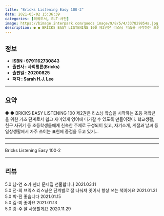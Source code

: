 ```yaml
---
title: "Bricks Listening Easy 100-2"
date: 2021-05-02 15:36:39
categories: [외국도서, ELT-사전]
image: https://bimage.interpark.com/goods_image/9/8/5/4/337829854s.jpg
description: ● ● BRICKS EASY LISTENING 100 제2권은 리스닝 학습을 시작하는 초등 저학년을 위한 기초 단계로서 쉽고 재미있게 영어에 다가갈 수 있도록 만들어졌다. 학교생활, 친구 사귀기 등 초등학생들에게 친숙한 주제로 구성되어 있고, 자기소개, 계절과 날씨 등 일상생활에서
---
```


## **정보**

- **ISBN : 9791162730843**
- **출판사 : 사회평론(Bricks)**
- **출판일 : 20200825**
- **저자 : Sarah H.J. Lee**

------



## **요약**

●  ●  BRICKS EASY LISTENING 100 제2권은 리스닝 학습을 시작하는 초등 저학년을 위한 기초 단계로서 쉽고 재미있게 영어에 다가갈 수 있도록 만들어졌다. 학교생활, 친구 사귀기 등 초등학생들에게 친숙한 주제로 구성되어 있고, 자기소개, 계절과 날씨 등 일상생활에서 자주 쓰이는 표현에 중점을 두고 있기... 

------



------


Bricks Listening Easy 100-2 

------


## **리뷰** 

5.0 남-연 조카 센터 문제집 선물합니다 2021.03.11 <br/>5.0 전-희 브릭스 리스닝은 단계별로 잘 나눠져 잇어서 항상 쓰는 책이에요 2021.01.31 <br/>5.0 박-진 좋습니다 2021.01.15 <br/>5.0 김-미 좋아요  2021.01.13 <br/>5.0 강-주 잘 사용할게요 2020.11.29 <br/>